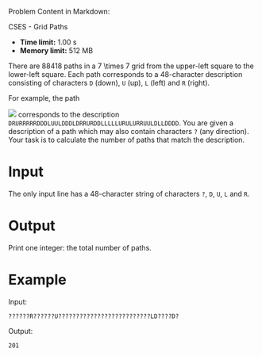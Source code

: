 Problem Content in Markdown:


CSES \- Grid Paths




* **Time limit:** 1\.00 s
* **Memory limit:** 512 MB




There are 88418 paths in a 7 \\times 7 grid from the upper\-left square to the lower\-left square. Each path corresponds to a 48\-character description consisting of characters `D` (down), `U` (up), `L` (left) and `R` (right).


For example, the path


![](/file/3624b569007eb03818b6611755f1bdbe4cdbd0a8334baf9fedc5365914bdd661)
corresponds to the description `DRURRRRRDDDLUULDDDLDRRURDDLLLLLURULURRUULDLLDDDD`.
You are given a description of a path which may also contain characters `?` (any direction). Your task is to calculate the number of paths that match the description.


Input
=====


The only input line has a 48\-character string of characters `?`, `D`, `U`, `L` and `R`.


Output
======


Print one integer: the total number of paths.


Example
=======


Input:



```
??????R??????U??????????????????????????LD????D?

```

Output:



```
201

```
 
